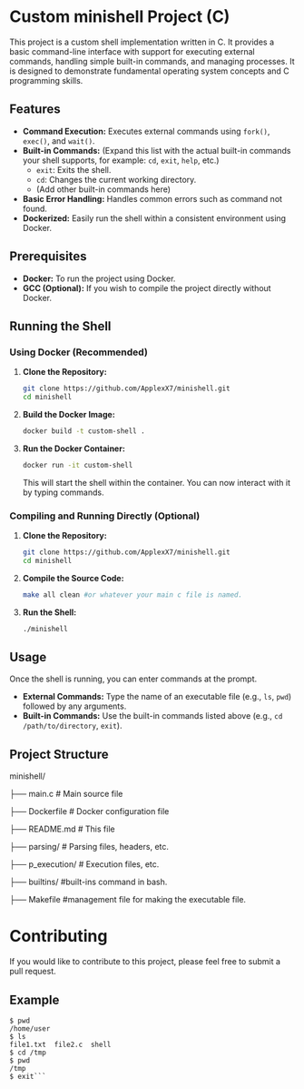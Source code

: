 # Custom minishell Project (C)

This project is a custom shell implementation written in C. It provides a basic command-line interface with support for executing external commands, handling simple built-in commands, and managing processes. It is designed to demonstrate fundamental operating system concepts and C programming skills.

## Features

* **Command Execution:** Executes external commands using `fork()`, `exec()`, and `wait()`.
* **Built-in Commands:** (Expand this list with the actual built-in commands your shell supports, for example: `cd`, `exit`, `help`, etc.)
    * `exit`: Exits the shell.
    * `cd`: Changes the current working directory.
    * (Add other built-in commands here)
* **Basic Error Handling:** Handles common errors such as command not found.
* **Dockerized:** Easily run the shell within a consistent environment using Docker.

## Prerequisites

* **Docker:** To run the project using Docker.
* **GCC (Optional):** If you wish to compile the project directly without Docker.

## Running the Shell

### Using Docker (Recommended)

1.  **Clone the Repository:**
    ```bash
    git clone https://github.com/ApplexX7/minishell.git
    cd minishell
    ```
2.  **Build the Docker Image:**
    ```bash
    docker build -t custom-shell .
    ```
3.  **Run the Docker Container:**
    ```bash
    docker run -it custom-shell
    ```
    This will start the shell within the container. You can now interact with it by typing commands.

### Compiling and Running Directly (Optional)

1.  **Clone the Repository:**
    ```bash
    git clone https://github.com/ApplexX7/minishell.git
    cd minishell
    ```
2.  **Compile the Source Code:**
    ```bash
    make all clean #or whatever your main c file is named.
    ```
3.  **Run the Shell:**
    ```bash
    ./minishell
    ```

## Usage

Once the shell is running, you can enter commands at the prompt.

* **External Commands:** Type the name of an executable file (e.g., `ls`, `pwd`) followed by any arguments.
* **Built-in Commands:** Use the built-in commands listed above (e.g., `cd /path/to/directory`, `exit`).

## Project Structure
minishell/

├── main.c       # Main source file

├── Dockerfile   # Docker configuration file

├── README.md    # This file

├── parsing/     # Parsing files, headers, etc.

├── p_execution/ # Execution files, etc.

├── builtins/    #built-ins command in bash.

├── Makefile     #management file for making the executable file.

# Contributing

If you would like to contribute to this project, please feel free to submit a pull request.

## Example
   ```
   $ pwd
   /home/user
   $ ls
   file1.txt  file2.c  shell
   $ cd /tmp
   $ pwd
   /tmp
   $ exit```
